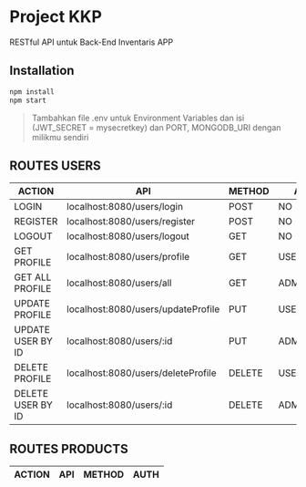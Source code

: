 # Project KKP 
RESTful API untuk Back-End Inventaris APP

## Installation
```sh
npm install
npm start
```

> Tambahkan file .env untuk Environment Variables dan isi (JWT_SECRET = mysecretkey) dan PORT, MONGODB_URI dengan milikmu sendiri

## ROUTES USERS

| ACTION | API | METHOD | AUTH |
| ------ | ------ | ------ | ------ |
| LOGIN | localhost:8080/users/login | POST | NO |
| REGISTER | localhost:8080/users/register | POST | NO |
| LOGOUT | localhost:8080/users/logout | GET | NO |
| GET PROFILE | localhost:8080/users/profile | GET | USER/ADMIN |
| GET ALL PROFILE | localhost:8080/users/all | GET | ADMIN |
| UPDATE PROFILE | localhost:8080/users/updateProfile | PUT | USER/ADMIN |
| UPDATE USER BY ID | localhost:8080/users/:id | PUT | ADMIN |
| DELETE PROFILE | localhost:8080/users/deleteProfile | DELETE | USER/ADMIN |
| DELETE USER BY ID | localhost:8080/users/:id | DELETE | ADMIN |

## ROUTES PRODUCTS

| ACTION | API | METHOD | AUTH |
| ------ | ------ | ------ | ------ |

